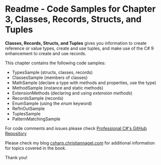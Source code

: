 # Readme - Code Samples for Chapter 3, Classes, Records, Structs, and Tuples

**Classes, Records, Structs, and Tuples** gives you information to create reference or value types, create and use tuples, and make use of the C# 9 enhancement to create and use records.

This chapter contains the following code samples:

* TypesSample (structs, classes, records)
* ClassesSample (members of classes)
* MathSample (declare a type with methods and properties, use the type)
* MethodSample (instance and static methods)
* ExtensionMethods (declaring and using *extension methods*)
* RecordsSample (records)
* EnumSample (using the *enum* keyword)
* RefInOutSample
* TuplesSample
* PatternMatchingSample
 
For code comments and issues please check [Professional C#'s GitHub Repository](https://github.com/ProfessionalCSharp/ProfessionalCSharp2021)

Please check my blog [csharp.christiannagel.com](https://csharp.christiannagel.com "csharp.christiannagel.com") for additional information for topics covered in the book.

Thank you!